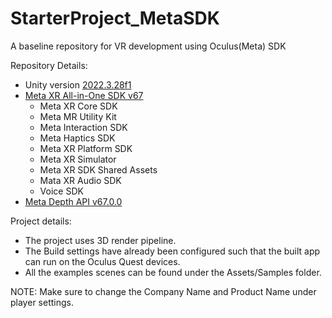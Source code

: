 # StarterProject_MetaSDK
A baseline repository for VR development using Oculus(Meta) SDK

Repository Details:
- Unity version [2022.3.28f1](https://unity.com/releases/editor/qa/lts-releases)
- [Meta XR All-in-One SDK v67](https://assetstore.unity.com/packages/tools/integration/meta-xr-all-in-one-sdk-269657)
    - Meta XR Core SDK
    - Meta MR Utility Kit
    - Meta Interaction SDK
    - Meta Haptics SDK
    - Meta XR Platform SDK
    - Meta XR Simulator
    - Meta XR SDK Shared Assets
    - Mata XR Audio SDK
    - Voice SDK 
- [Meta Depth API v67.0.0](https://github.com/oculus-samples/Unity-DepthAPI)


Project details:
- The project uses 3D render pipeline.
- The Build settings have already been configured such that the built app can run on the Oculus Quest devices.
- All the examples scenes can be found under the Assets/Samples folder.

NOTE:
Make sure to change the Company Name and Product Name under player settings.
